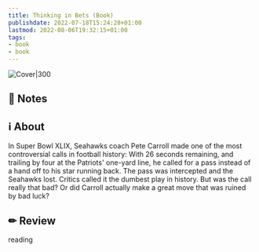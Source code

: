 ```yaml
---
title: Thinking in Bets (Book)
publishdate: 2022-07-18T15:24:28+01:00
lastmod: 2022-08-06T19:32:15+01:00
tags: 
- book
- book
---
```








![Cover|300](https://images-na.ssl-images-amazon.com/images/I/41+XSyDaQeL._SX329_BO1,204,203,200_.jpg)



## 📝 Notes







## ℹ️ About



In Super Bowl XLIX, Seahawks coach Pete Carroll made one of the most controversial calls in football history: With 26 seconds remaining, and trailing by four at the Patriots' one-yard line, he called for a pass instead of a hand off to his star running back. The pass was intercepted and the Seahawks lost. Critics called it the dumbest play in history. But was the call really that bad? Or did Carroll actually make a great move that was ruined by bad luck?



## ✏ Review



 reading



